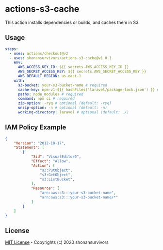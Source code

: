 # actions-s3-cache

This action installs dependencies or builds, and caches them in S3.

## Usage

```yaml
steps:
  - uses: actions/checkout@v2
  - uses: shonansurvivors/actions-s3-cache@v1.0.1
    env:
      AWS_ACCESS_KEY_ID: ${{ secrets.AWS_ACCESS_KEY_ID }}
      AWS_SECRET_ACCESS_KEY: ${{ secrets.AWS_SECRET_ACCESS_KEY }}
      AWS_DEFAULT_REGION: us-east-1
    with:
      s3-bucket: your-s3-bucket-name # required
      cache-key: npm-v1-${{ hashFiles('laravel/package-lock.json') }} # required ('.zip' is unnecessary)
      paths: node_modules # required 
      command: npm ci # required
      zip-option: -ryq # optional (default: -ryq)
      unzip-option: -n # optional (default: -n)
      working-directory: laravel # optional (default: ./)
```

## IAM Policy Example

```json
{
    "Version": "2012-10-17",
    "Statement": [
        {
            "Sid": "VisualEditor0",
            "Effect": "Allow",
            "Action": [
                "s3:PutObject",
                "s3:GetObject",
                "s3:ListBucket",
            ],
            "Resource": [
                "arn:aws:s3:::your-s3-bucket-name",
                "arn:aws:s3:::your-s3-bucket-name/*"
            ]
        }
    ]
}
```
## License

[MIT License](https://github.com/shonansurvivors/actions-s3-cache/blob/master/LICENCE) - Copyrights (c) 2020 shonansurvivors
